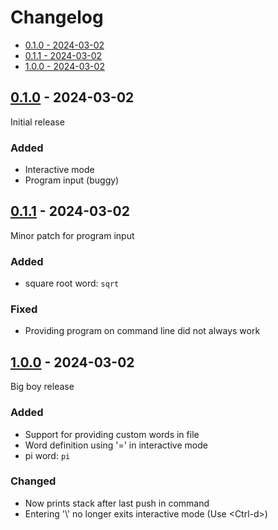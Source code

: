# Changelog

- [0.1.0 - 2024-03-02](#010---2024-03-02)
- [0.1.1 - 2024-03-02](#011---2024-03-02)
- [1.0.0 - 2024-03-02](#100---2024-03-02)

## [0.1.0](https://github.com/jtompkin/pyclacker/releases/tag/v0.1.0) - 2024-03-02

Initial release

### Added

- Interactive mode
- Program input (buggy)

## [0.1.1](https://github.com/jtompkin/pyclacker/releases/tag/v0.1.1) - 2024-03-02

Minor patch for program input

### Added

- square root word: `sqrt`

### Fixed

- Providing program on command line did not always work

## [1.0.0](https://github.com/jtompkin/pyclacker/releases/tag/v1.0.0) - 2024-03-02

Big boy release

### Added

- Support for providing custom words in file
- Word definition using '=' in interactive mode
- pi word: `pi`

### Changed

- Now prints stack after last push in command
- Entering '\\' no longer exits interactive mode (Use \<Ctrl-d>)
